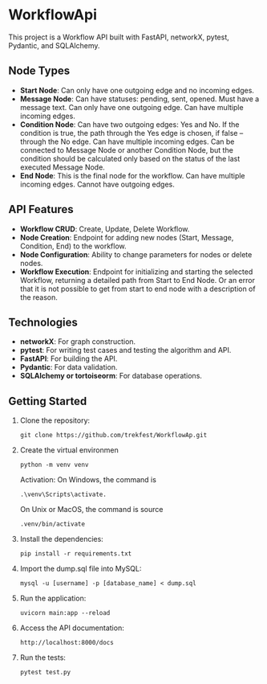 # WorkflowApi
This project is a Workflow API built with FastAPI, networkX, pytest, Pydantic, and SQLAlchemy.

## Node Types

- **Start Node**: Can only have one outgoing edge and no incoming edges.
- **Message Node**: Can have statuses: pending, sent, opened. Must have a message text. Can only have one outgoing edge. Can have multiple incoming edges.
- **Condition Node**: Can have two outgoing edges: Yes and No. If the condition is true, the path through the Yes edge is chosen, if false – through the No edge. Can have multiple incoming edges. Can be connected to Message Node or another Condition Node, but the condition should be calculated only based on the status of the last executed Message Node.
- **End Node**: This is the final node for the workflow. Can have multiple incoming edges. Cannot have outgoing edges.

## API Features

- **Workflow CRUD**: Create, Update, Delete Workflow.
- **Node Creation**: Endpoint for adding new nodes (Start, Message, Condition, End) to the workflow.
- **Node Configuration**: Ability to change parameters for nodes or delete nodes.
- **Workflow Execution**: Endpoint for initializing and starting the selected Workflow, returning a detailed path from Start to End Node. Or an error that it is not possible to get from start to end node with a description of the reason.

## Technologies

- **networkX**: For graph construction.
- **pytest**: For writing test cases and testing the algorithm and API.
- **FastAPI**: For building the API.
- **Pydantic**: For data validation.
- **SQLAlchemy or tortoiseorm**: For database operations.

## Getting Started

1. Clone the repository:
    ```
    git clone https://github.com/trekfest/WorkflowAp.git
    ```
2.  Create the virtual environmen
    ```
    python -m venv venv
    ```
    Activation:
    On Windows, the command is
    ```
    .\venv\Scripts\activate.
    ```
    On Unix or MacOS, the command is source
    ```
    .venv/bin/activate
    ```
3. Install the dependencies:
    ```
    pip install -r requirements.txt
    ```
4. Import the dump.sql file into MySQL:
    ```
    mysql -u [username] -p [database_name] < dump.sql
    ```

5. Run the application:
    ```
    uvicorn main:app --reload
    ```
6. Access the API documentation:
    ```
    http://localhost:8000/docs
    ```

7.  Run the tests:
    ```
    pytest test.py
    ```